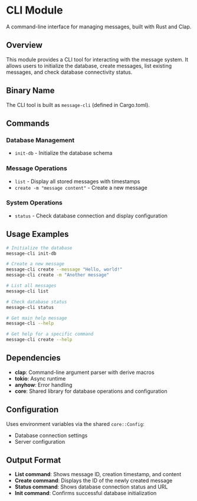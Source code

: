 # CLI Module

A command-line interface for managing messages, built with Rust and Clap.

## Overview

This module provides a CLI tool for interacting with the message system. It allows users to initialize the database, create messages, list existing messages, and check database connectivity status.

## Binary Name

The CLI tool is built as `message-cli` (defined in Cargo.toml).

## Commands

### Database Management
- `init-db` - Initialize the database schema

### Message Operations  
- `list` - Display all stored messages with timestamps
- `create -m "message content"` - Create a new message

### System Operations
- `status` - Check database connection and display configuration

## Usage Examples

```bash
# Initialize the database
message-cli init-db

# Create a new message
message-cli create --message "Hello, world!"
message-cli create -m "Another message"

# List all messages
message-cli list

# Check database status
message-cli status

# Get main help message
message-cli --help

# Get help for a specific command
message-cli create --help
```

## Dependencies

- **clap**: Command-line argument parser with derive macros
- **tokio**: Async runtime
- **anyhow**: Error handling
- **core**: Shared library for database operations and configuration

## Configuration

Uses environment variables via the shared `core::Config`:
- Database connection settings
- Server configuration

## Output Format

- **List command**: Shows message ID, creation timestamp, and content
- **Create command**: Displays the ID of the newly created message
- **Status command**: Shows database connection status and URL
- **Init command**: Confirms successful database initialization